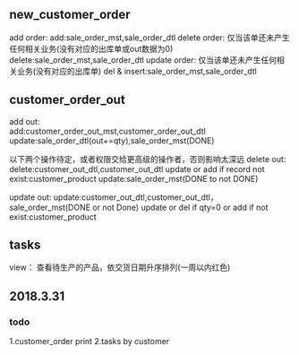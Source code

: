 ## new_customer_order
add order:
	add:sale_order_mst,sale_order_dtl
delete order: 仅当该单还未产生任何相关业务(没有对应的出库单或out数据为0)
	delete:sale_order_mst,sale_order_dtl
update order: 仅当该单还未产生任何相关业务(没有对应的出库单)
	del & insert:sale_order_mst,sale_order_dtl

## customer_order_out
add out:	
	add:customer_order_out_mst,customer_order_out_dtl
	update:sale_order_dtl(out+=qty),sale_order_mst(DONE)

以下两个操作待定，或者权限交给更高级的操作者，否则影响太深远
delete out:
	delete:customer_out_dtl,customer_out_dtl
	update or add if record not exist:customer_product
	update:sale_order_mst(DONE to not DONE)		

update out:
	update:customer_out_dtl,customer_out_dtl，sale_order_mst(DONE or not Done)
	update or del if qty=0 or add if not exist:customer_product
	
## tasks
view：
查看待生产的产品，依交货日期升序排列(一周以内红色)


## 2018.3.31
### todo
1.customer_order print
2.tasks by customer